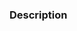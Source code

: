 <!--

Thank you for contributing! Please follow the steps below to help us process your PR quickly.

- 📝 Use a meaningful title for the pull request and include the name of the package modified.
- ✅ Add or edit tests to reflect the change (run `yarn test`).
- 🙏 Please review your own PR to check for anything you may have missed.

-->

### Description

<!-- Describe the change you are introducing -->

